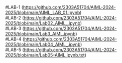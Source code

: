 #LAB-1 (https://github.com/2303A51704/AIML-2024-2025/blob/main/AIML_LAB_01.ipynb)  
#LAB-2 (https://github.com/2303A51704/AIML-2024-2025/blob/main/Lab02_AIML_.ipynb)  
#LAB-3 (https://github.com/2303A51704/AIML-2024-2025/blob/main/Lab3_AIML.ipynb)  
#LAB-4 (https://github.com/2303A51704/AIML-2024-2025/blob/main/Lab04_AIML_.ipynb)   
#LAB-5 (https://github.com/2303A51704/AIML-2024-2025/blob/main/Lab05-AIML.ipynb.txt)
